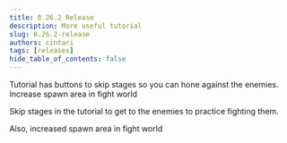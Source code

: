 ```yaml
---
title: 0.26.2 Release
description: More useful tutorial
slug: 0.26.2-release
authors: cintari
tags: [releases]
hide_table_of_contents: false
---
```


Tutorial has buttons to skip stages so you can hone against the enemies.
Increase spawn area in fight world

<!-- truncate -->

Skip stages in the tutorial to get to the enemies to practice fighting them.

Also, increased spawn area in fight world
